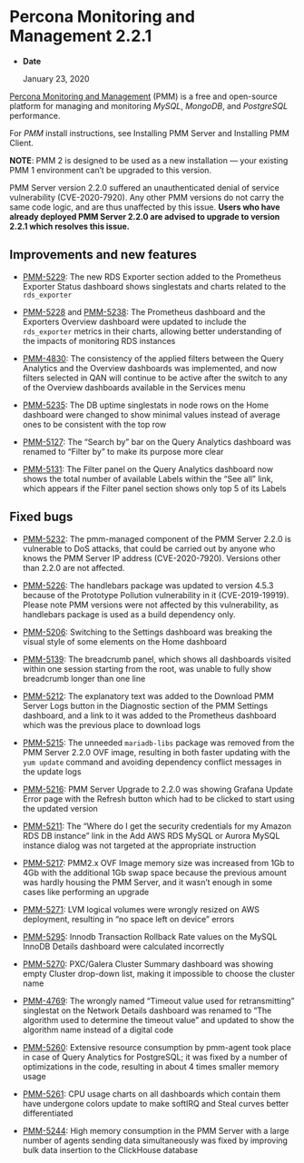 # Percona Monitoring and Management 2.2.1


* **Date**

    January 23, 2020


[Percona Monitoring and Management](https://www.percona.com/doc/percona-monitoring-and-management/2.x/index.html) (PMM) is a free and open-source platform for managing and monitoring *MySQL*, *MongoDB*, and *PostgreSQL* performance.

For *PMM* install instructions, see Installing PMM Server and Installing PMM Client.

**NOTE**: PMM 2 is designed to be used as a new installation — your existing
PMM 1 environment can’t be upgraded to this version.

PMM Server version 2.2.0 suffered an unauthenticated denial of service
vulnerability (CVE-2020-7920). Any other PMM versions do not carry the same code
logic, and are thus unaffected by this issue. **Users who have already deployed
PMM Server 2.2.0 are advised to upgrade to version 2.2.1 which resolves this
issue.**

## Improvements and new features


* [PMM-5229](https://jira.percona.com/browse/PMM-5229): The new RDS Exporter section added to the Prometheus Exporter
Status dashboard shows singlestats and charts related to the `rds_exporter`


* [PMM-5228](https://jira.percona.com/browse/PMM-5228) and [PMM-5238](https://jira.percona.com/browse/PMM-5238): The Prometheus dashboard and the Exporters
Overview dashboard were updated to include the `rds_exporter` metrics in
their charts, allowing better understanding of the impacts of monitoring RDS
instances


* [PMM-4830](https://jira.percona.com/browse/PMM-4830): The consistency of the applied filters between the Query
Analytics and the Overview dashboards was implemented, and now filters
selected in QAN will continue to be active after the switch to any of the
Overview dashboards available in the Services menu


* [PMM-5235](https://jira.percona.com/browse/PMM-5235): The DB uptime singlestats in node rows on the Home dashboard
were changed to show minimal values instead of average ones to be consistent
with the top row


* [PMM-5127](https://jira.percona.com/browse/PMM-5127): The “Search by” bar on the Query Analytics dashboard was
renamed to “Filter by” to make its purpose more clear


* [PMM-5131](https://jira.percona.com/browse/PMM-5131): The Filter panel on the Query Analytics dashboard now shows
the total number of available Labels within the “See all” link, which appears
if the Filter panel section shows only top 5 of its Labels

## Fixed bugs


* [PMM-5232](https://jira.percona.com/browse/PMM-5232): The pmm-managed component of the PMM Server 2.2.0 is
vulnerable to DoS attacks, that could be carried out by anyone who knows the
PMM Server IP address (CVE-2020-7920). Versions other than 2.2.0 are not
affected.


* [PMM-5226](https://jira.percona.com/browse/PMM-5226): The handlebars package was updated to version 4.5.3
because of the Prototype Pollution vulnerability in it (CVE-2019-19919).
Please note PMM versions were not affected by this vulnerability, as
handlebars package is used as a build dependency only.


* [PMM-5206](https://jira.percona.com/browse/PMM-5206): Switching to the Settings dashboard was breaking the visual
style of some elements on the Home dashboard


* [PMM-5139](https://jira.percona.com/browse/PMM-5139): The breadcrumb panel, which shows all dashboards visited
within one session starting from the root, was unable to fully show breadcrumb
longer than one line


* [PMM-5212](https://jira.percona.com/browse/PMM-5212): The explanatory text was added to the Download PMM Server Logs
button in the Diagnostic section of the PMM Settings dashboard, and a link to
it was added to the Prometheus dashboard which was the previous place to
download logs


* [PMM-5215](https://jira.percona.com/browse/PMM-5215): The unneeded `mariadb-libs` package was removed from the
PMM Server 2.2.0 OVF image, resulting in both faster updating with the
`yum update` command and avoiding dependency conflict messages in the update
logs


* [PMM-5216](https://jira.percona.com/browse/PMM-5216): PMM Server Upgrade to 2.2.0 was showing Grafana Update Error
page with the Refresh button which had to be clicked to start using the
updated version


* [PMM-5211](https://jira.percona.com/browse/PMM-5211): The “Where do I get the security credentials for my Amazon
RDS DB instance” link in the Add AWS RDS MySQL or Aurora MySQL instance dialog
was not targeted at the appropriate instruction


* [PMM-5217](https://jira.percona.com/browse/PMM-5217): PMM2.x OVF Image memory size was increased from 1Gb to 4Gb
with the additional 1Gb swap space because the previous amount was hardly
housing the PMM Server, and it wasn’t enough in some cases like performing an
upgrade


* [PMM-5271](https://jira.percona.com/browse/PMM-5271): LVM logical volumes were wrongly resized on AWS deployment,
resulting in “no space left on device” errors


* [PMM-5295](https://jira.percona.com/browse/PMM-5295): Innodb Transaction Rollback Rate values on the MySQL InnoDB
Details dashboard were calculated incorrectly


* [PMM-5270](https://jira.percona.com/browse/PMM-5270): PXC/Galera Cluster Summary dashboard was showing empty Cluster
drop-down list, making it impossible to choose the cluster name


* [PMM-4769](https://jira.percona.com/browse/PMM-4769): The wrongly named “Timeout value used for retransmitting”
singlestat on the Network Details dashboard was renamed to “The algorithm used
to determine the timeout value” and updated to show the algorithm name instead
of a digital code


* [PMM-5260](https://jira.percona.com/browse/PMM-5260): Extensive resource consumption by pmm-agent took place in case
of Query Analytics for PostgreSQL; it was fixed by a number of optimizations
in the code, resulting in about 4 times smaller memory usage


* [PMM-5261](https://jira.percona.com/browse/PMM-5261): CPU usage charts on all dashboards which contain them have
undergone colors update to make softIRQ and Steal curves better differentiated


* [PMM-5244](https://jira.percona.com/browse/PMM-5244): High memory consumption in the PMM Server with a large number
of agents sending data simultaneously was fixed by improving bulk data
insertion to the ClickHouse database
